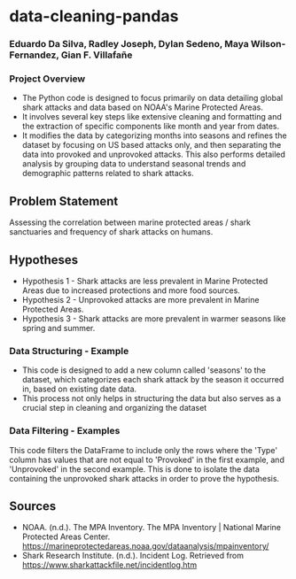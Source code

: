 # data-cleaning-pandas

### Eduardo Da Silva, Radley Joseph, Dylan Sedeno, Maya Wilson-Fernandez, Gian F. Villafañe

### Project Overview
  - The Python code is designed to focus primarily on data detailing global shark attacks and data based on NOAA's Marine Protected           Areas. 
  - It involves several key steps like extensive cleaning and formatting and the extraction of specific components like month and year        from dates. 
  - It modifies the data by categorizing months into seasons and refines the dataset by focusing on US based attacks only, and then           separating the data into provoked and unprovoked attacks. This also performs detailed analysis by grouping data to understand            seasonal trends and demographic patterns related to shark attacks.
  
## Problem Statement 
  Assessing the correlation between marine protected areas / shark sanctuaries and frequency of shark attacks on humans. 

## Hypotheses
- Hypothesis 1 - Shark attacks are less prevalent in Marine Protected Areas due to increased protections and more food sources.
- Hypothesis 2 - Unprovoked attacks are more prevalent in Marine Protected Areas.
- Hypothesis 3 - Shark attacks are more prevalent in warmer seasons like spring and summer. 

### Data Structuring - Example
- This code is designed to add a new column called 'seasons' to the dataset, which categorizes each shark attack by the season it           occurred in, based on existing date data.
- This process not only helps in structuring the data but also serves as a crucial step in cleaning and organizing the dataset

### Data Filtering - Examples
This code filters the DataFrame to include only the rows where the 'Type' column has values that are not equal to 'Provoked' in the first example, and 'Unprovoked' in the second example.
This is done to isolate the data containing the unprovoked shark attacks in order to prove the hypothesis. 

## Sources
- NOAA. (n.d.). The MPA Inventory. The MPA Inventory | National Marine Protected Areas Center. https://marineprotectedareas.noaa.gov/dataanalysis/mpainventory/ 
- Shark Research Institute. (n.d.). Incident Log. Retrieved from https://www.sharkattackfile.net/incidentlog.htm
